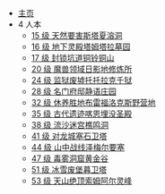 <!-- docs/_sidebar.md -->

-   [主页](/)
-   4 人本
    -   [15 级 天然要害斯塔夏溶洞](duty_4/天然要害斯塔夏溶洞)
    -   [16 级 地下灵殿塔姆塔拉墓园](duty_4/地下灵殿塔姆塔拉墓园)
    -   [17 级 封锁坑道铜铃铜山](duty_4/封锁坑道铜铃铜山)
    -   [20 级 魔兽领域日影地修炼所](duty_4/魔兽领域日影地修炼所)
    -   [24 级 监狱废墟托托拉克千狱](duty_4/监狱废墟托托拉克千狱)
    -   [28 级 名门府邸静语庄园](duty_4/名门府邸静语庄园)
    -   [32 级 休养胜地布雷福洛克斯野营地](duty_4/休养胜地布雷福洛克斯野营地)
    -   [35 级 古代遗迹喀恩埋没圣殿](duty_4/古代遗迹喀恩埋没圣殿)
    -   [38 级 流沙迷宫樵鸣洞](duty_4/流沙迷宫樵鸣洞)
    -   [41 级 对龙城塞石卫塔](duty_4/对龙城塞石卫塔)
    -   [44 级 山中战线泽梅尔要塞](duty_4/山中战线泽梅尔要塞)
    -   [47 级 毒雾洞窟黄金谷](duty_4/毒雾洞窟黄金谷)
    -   [51 级 冰雪废堡暮卫塔](duty_4/冰雪废堡暮卫塔)
    -   [53 级 天山绝顶索姆阿尔灵峰](duty_4/天山绝顶索姆阿尔灵峰)

